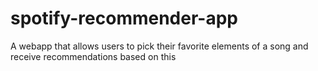 # spotify-recommender-app
A webapp that allows users to pick their favorite elements of a song and receive recommendations based on this
